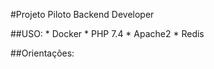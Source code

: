 #Projeto Piloto Backend Developer

##USO:
    * Docker
    * PHP 7.4
    * Apache2
    * Redis

##Orientações:
    